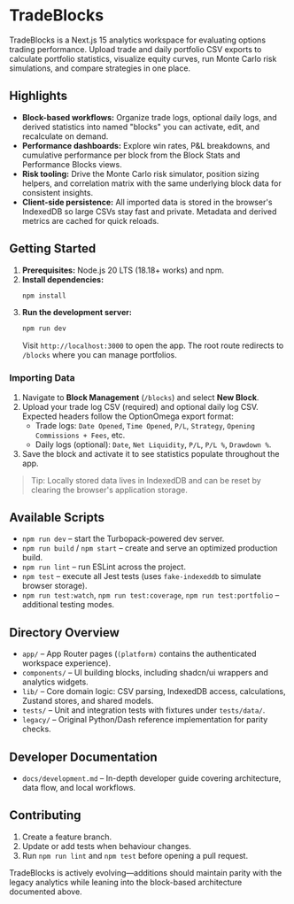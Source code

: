 # TradeBlocks

TradeBlocks is a Next.js 15 analytics workspace for evaluating options trading performance. Upload trade and daily portfolio CSV exports to calculate portfolio statistics, visualize equity curves, run Monte Carlo risk simulations, and compare strategies in one place.

## Highlights
- **Block-based workflows:** Organize trade logs, optional daily logs, and derived statistics into named "blocks" you can activate, edit, and recalculate on demand.
- **Performance dashboards:** Explore win rates, P&L breakdowns, and cumulative performance per block from the Block Stats and Performance Blocks views.
- **Risk tooling:** Drive the Monte Carlo risk simulator, position sizing helpers, and correlation matrix with the same underlying block data for consistent insights.
- **Client-side persistence:** All imported data is stored in the browser's IndexedDB so large CSVs stay fast and private. Metadata and derived metrics are cached for quick reloads.

## Getting Started
1. **Prerequisites:** Node.js 20 LTS (18.18+ works) and npm.
2. **Install dependencies:**
   ```bash
   npm install
   ```
3. **Run the development server:**
   ```bash
   npm run dev
   ```
   Visit `http://localhost:3000` to open the app. The root route redirects to `/blocks` where you can manage portfolios.

### Importing Data
1. Navigate to **Block Management** (`/blocks`) and select **New Block**.
2. Upload your trade log CSV (required) and optional daily log CSV. Expected headers follow the OptionOmega export format:
   - Trade logs: `Date Opened`, `Time Opened`, `P/L`, `Strategy`, `Opening Commissions + Fees`, etc.
   - Daily logs (optional): `Date`, `Net Liquidity`, `P/L`, `P/L %`, `Drawdown %`.
3. Save the block and activate it to see statistics populate throughout the app.

> Tip: Locally stored data lives in IndexedDB and can be reset by clearing the browser's application storage.

## Available Scripts
- `npm run dev` – start the Turbopack-powered dev server.
- `npm run build` / `npm start` – create and serve an optimized production build.
- `npm run lint` – run ESLint across the project.
- `npm test` – execute all Jest tests (uses `fake-indexeddb` to simulate browser storage).
- `npm run test:watch`, `npm run test:coverage`, `npm run test:portfolio` – additional testing modes.

## Directory Overview
- `app/` – App Router pages (`(platform)` contains the authenticated workspace experience).
- `components/` – UI building blocks, including shadcn/ui wrappers and analytics widgets.
- `lib/` – Core domain logic: CSV parsing, IndexedDB access, calculations, Zustand stores, and shared models.
- `tests/` – Unit and integration tests with fixtures under `tests/data/`.
- `legacy/` – Original Python/Dash reference implementation for parity checks.

## Developer Documentation
- `docs/development.md` – In-depth developer guide covering architecture, data flow, and local workflows.

## Contributing
1. Create a feature branch.
2. Update or add tests when behaviour changes.
3. Run `npm run lint` and `npm test` before opening a pull request.

TradeBlocks is actively evolving—additions should maintain parity with the legacy analytics while leaning into the block-based architecture documented above.

